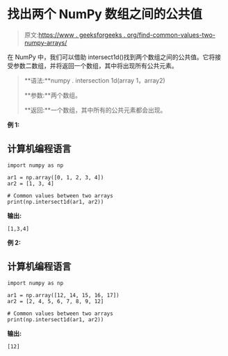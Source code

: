 # 找出两个 NumPy 数组之间的公共值

> 原文:[https://www . geeksforgeeks . org/find-common-values-two-numpy-arrays/](https://www.geeksforgeeks.org/find-common-values-between-two-numpy-arrays/)

在 NumPy 中，我们可以借助 intersect1d()找到两个数组之间的公共值。它将接受参数二数组，并将返回一个数组，其中将出现所有公共元素。

> **语法:**numpy . intersection 1d(array 1，array2)
> 
> **参数:**两个数组。
> 
> **返回:**一个数组，其中所有的公共元素都会出现。

**例 1:**

## 计算机编程语言

```
import numpy as np

ar1 = np.array([0, 1, 2, 3, 4])
ar2 = [1, 3, 4]

# Common values between two arrays
print(np.intersect1d(ar1, ar2))
```

**输出:**

```
[1,3,4]

```

**例 2:**

## 计算机编程语言

```
import numpy as np

ar1 = np.array([12, 14, 15, 16, 17])
ar2 = [2, 4, 5, 6, 7, 8, 9, 12]

# Common values between two arrays
print(np.intersect1d(ar1, ar2))
```

**输出:**

```
[12]

```